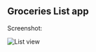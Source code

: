 Groceries List app
-----------------------

Screenshot:

![List view](https://github.com/kottkrig/iOS-boilerplate/raw/master/shots/list.png)
